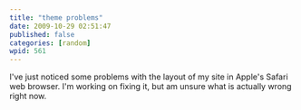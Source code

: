 ```yaml
---
title: "theme problems"
date: 2009-10-29 02:51:47
published: false
categories: [random]
wpid: 561
---
```


I've just noticed some problems with the layout of my site in Apple's Safari web browser. I'm working on fixing it, but am unsure what is actually wrong right now.